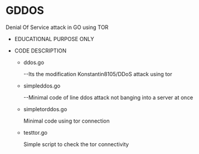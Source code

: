 # GDDOS
Denial Of Service attack in GO using TOR 

* EDUCATIONAL PURPOSE ONLY



 * CODE DESCRIPTION
  
     * ddos.go  
     
          --Its  the  modification Konstantin8105/DDoS attack  using tor
          
     * simpleddos.go  
     
          --Minimal code of line ddos attack not banging into a server at once
          
     * simpletorddos.go 
     
          Minimal code using tor connection
          
          
     * testtor.go 
     
          Simple script to check the tor connectivity
